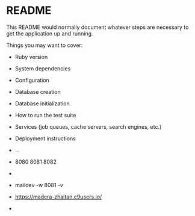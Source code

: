 # README

This README would normally document whatever steps are necessary to get the
application up and running.

Things you may want to cover:

* Ruby version

* System dependencies

* Configuration

* Database creation

* Database initialization

* How to run the test suite

* Services (job queues, cache servers, search engines, etc.)

* Deployment instructions

* ...

* 8080 8081 8082
* 
* maildev -w 8081 -v
* https://madera-zhaitan.c9users.io/
* 
